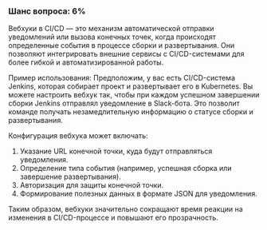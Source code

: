 ### Шанс вопроса: 6%

Вебхуки в CI/CD — это механизм автоматической отправки уведомлений или вызова конечных точек, когда происходят определенные события в процессе сборки и развертывания. Они позволяют интегрировать внешние сервисы с CI/CD-системами для более гибкой и автоматизированной работы.

Пример использования: Предположим, у вас есть CI/CD-система Jenkins, которая собирает проект и развертывает его в Kubernetes. Вы можете настроить вебхук так, чтобы при каждом успешном завершении сборки Jenkins отправлял уведомление в Slack-бота. Это позволит команде получать незамедлительную информацию о статусе сборки и развертывания.

Конфигурация вебхука может включать:
1. Указание URL конечной точки, куда будут отправляться уведомления.
2. Определение типа события (например, успешная сборка или завершение развертывания).
3. Авторизация для защиты конечной точки.
4. Формирование полезных данных в формате JSON для уведомления.

Таким образом, вебхуки значительно сокращают время реакции на изменения в CI/CD-процессе и повышают его прозрачность.